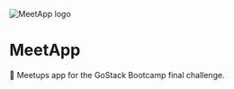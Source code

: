 ![MeetApp logo](https://raw.githubusercontent.com/luizbatanero/gostack-meetapp/master/web/src/assets/logo.png)

# MeetApp

:rocket: Meetups app for the GoStack Bootcamp final challenge.
